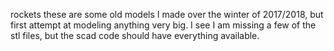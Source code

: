 rockets
these are some old models I made over the winter of 2017/2018, but first attempt at modeling anything very big.
I see I am missing a few of the stl files, but the scad code should have everything available.
